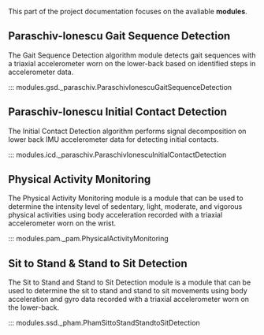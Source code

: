 This part of the project documentation focuses on
the avaliable **modules**.

## Paraschiv-Ionescu Gait Sequence Detection

The Gait Sequence Detection algorithm module detects gait sequences with a triaxial accelerometer worn on the lower-back based on identified steps in accelerometer data.

::: modules.gsd._paraschiv.ParaschivIonescuGaitSequenceDetection

## Paraschiv-Ionescu Initial Contact Detection

The Initial Contact Detection algorithm performs signal decomposition on lower back IMU accelerometer data for detecting initial contacts.

::: modules.icd._paraschiv.ParaschivIonescuInitialContactDetection

## Physical Activity Monitoring

The Physical Activity Monitoring module is a module that can be used to determine the intensity level of sedentary, light, moderate, and vigorous physical activities using body acceleration recorded with a triaxial accelerometer worn on the wrist.

::: modules.pam._pam.PhysicalActivityMonitoring

## Sit to Stand & Stand to Sit Detection

The Sit to Stand and Stand to Sit Detection module is a module that can be used to determine the sit to stand and stand to sit movements using body acceleration and gyro data recorded with a triaxial accelerometer worn on the lower-back.

::: modules.ssd._pham.PhamSittoStandStandtoSitDetection